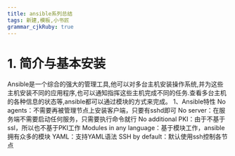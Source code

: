 ```yaml
---
title: ansible系列总结
tags: 新建,模板,小书匠
grammar_cjkRuby: true
---
```


# 1. 简介与基本安装

Ansible是一个综合的强大的管理工具,他可以对多台主机安装操作系统,并为这些主机安装不同的应用程序,也可以通知指挥这些主机完成不同的任务.查看多台主机的各种信息的状态等,ansible都可以通过模块的方式来完成。
1、Ansible特性
No agents：不需要再被管理节点上安装客户端，只要有sshd即可
No server：在服务端不需要启动任何服务，只需要执行命令就行
No additional PKI：由于不基于ssl，所以也不基于PKI工作
Modules in any language：基于模块工作，ansible拥有众多的模块
YAML：支持YAML语法
SSH by default：默认使用ssh控制各节点

